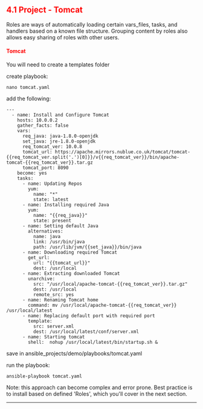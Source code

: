 ## <font color='red'> 4.1 Project - Tomcat </font>
Roles are ways of automatically loading certain vars_files, tasks, and handlers based on a known file structure. Grouping content by roles also allows easy sharing of roles with other users.

#### <font color='red'>Tomcat</font>
You will need to create a templates folder

create playbook:
```
nano tomcat.yaml
```
add the following:
```
---
  - name: Install and Configure Tomcat
    hosts: 10.0.0.2
    gather_facts: false
    vars:
      req_java: java-1.8.0-openjdk
      set_java: jre-1.8.0-openjdk
      req_tomcat_ver: 10.0.8
      tomcat_url: https://apache.mirrors.nublue.co.uk/tomcat/tomcat-{{req_tomcat_ver.split('.')[0]}}/v{{req_tomcat_ver}}/bin/apache-tomcat-{{req_tomcat_ver}}.tar.gz
      tomcat_port: 8090
    become: yes
    tasks:
      - name: Updating Repos
        yum:
          name: "*"
          state: latest
      - name: Installing required Java
        yum:
          name: "{{req_java}}"
          state: present
      - name: Setting default Java
        alternatives:
          name: java
          link: /usr/bin/java
          path: /usr/lib/jvm/{{set_java}}/bin/java
      - name: Downloading required Tomcat
        get_url:
          url: "{{tomcat_url}}"
          dest: /usr/local
      - name: Extracting downloaded Tomcat
        unarchive:
          src: "/usr/local/apache-tomcat-{{req_tomcat_ver}}.tar.gz"
          dest: /usr/local
          remote_src: yes
      - name: Renaming Tomcat home
        command: mv /usr/local/apache-tomcat-{{req_tomcat_ver}} /usr/local/latest
      - name: Replacing default port with required port
        template:
          src: server.xml
          dest: /usr/local/latest/conf/server.xml
      - name: Starting tomcat
        shell:  nohup /usr/local/latest/bin/startup.sh &
```
save in ansible_projects/demo/playbooks/tomcat.yaml

run the playbook:
```
ansible-playbook tomcat.yaml
```
Note: this approach can become complex and error prone.  Best practice is to install based on defined 'Roles', which you'll cover in the next section.

---